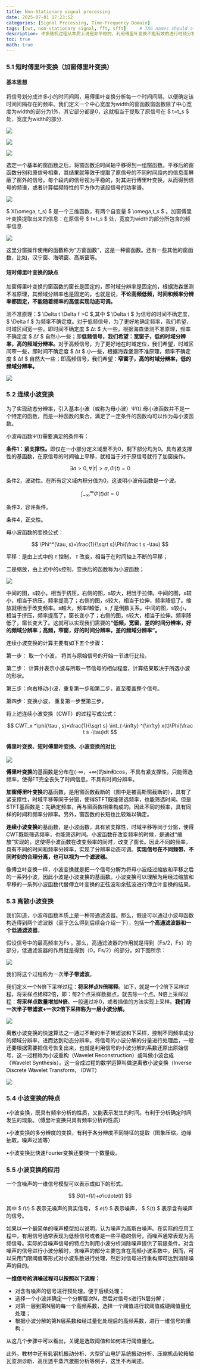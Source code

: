 ```yaml
---
title: Non-Stationary signal processing
date: 2025-07-01 17:23:52
categories: [Signal Processing, Time-Frequency Domain]
tags: [cwt, non-stationary signal, fft, sfft]     # TAG names should always be lowercase
description: 许多随机过程从本质上说是非平稳的，利用傅里叶变换不能有效的进行时频分析。对千非平稳、非正弦的机电设备动态信号的分析，必须寻找既能够反映时域特征又能够反映频域特征的新方法，才能提供信号特征全貌，正确有效地进行时、频分析。
toc: true
math: true
---
```


### 5.1 短时傅里叶变换（加窗傅里叶变换）
#### 基本思想
将信号划分成许多小的时间间隔，用傅里叶变换分析每一个时间间隔，以便确定该时间间隔存在的频率。我们定义一个中心宽度为width的窗函数窗函数除了中心宽度为width的部分为1外，其它部分都是0，这就相当于提取了原信号在 $ t=t_s $ 处，宽度为width的部分.

![](../assets/images/20250704011_sfft1.png)

![](../assets/images/20250704011_sfft2.png)

![](../assets/images/20250704011_sfft3.png)

<font style="color:black;">选定一个基本的窗函数之后，将窗函数沿时间轴平移得到一组窗函数。平移后的窗函数分别和原信号相乘，其结果就等效于提取了原信号的不同时间段内的信息而屏蔽了窗外的信号。每个段内的信号视为平稳的，对其进行傅里叶变换，从而得到信号的频谱，或者计算幅频特性的平方作为该段信号的功率谱。</font>

![](../assets/images/20250704011_sfft4.png)

$ X(\omega, t_s) $ 是一个三维函数，有两个自变量 $ \omega,t_s $ 。加窗傅里叶变换提取出来的信息：在原信号 $ t=t_s $ 处，宽度为width的部分所包含的频率信息.

![](../assets/images/20250704011_sfft5.png)

<font style="color:black;">这里分窗操作使用的函数称为“方窗函数”，这是一种窗函数。还有一些其他的窗函数，比如，汉宁窗、海明窗、高斯窗等。</font>

#### 短时傅里叶变换的缺点
<font style="color:#121212;">加窗傅里叶变换的</font><font style="color:black;">窗函数的窗长是固定的，即时域分辨率是固定的，根据海森堡测不准原理，其频域分辨率也是固定的。</font><font style="color:#121212;">也就是说，</font>**<font style="color:#121212;">不论高频低频，时间和频率分辨率都固定，不能随着频率的高低实现动态可调。</font>**

<font style="color:#121212;">测不准原理：</font>$ \Delta t \Delta f >C $,其中 $ \Delta t $ 为信号的时间不确定度，$ \Delta f $ 为<font style="color:black;">频率不确定度。</font><font style="color:#121212;">对于低频信号，为了更好地确定频率，我们希望，时域区间宽一些，即时间不确定度 $ ∆t $ 大一些，根据海森堡测不准原理，频率不确定度 $ ∆f $ 自然小一些；即</font>**<font style="color:#121212;">低频信号，我们希望：宽窗子，低的时域分辨率，高的频域分辨率。</font>**<font style="color:black;">对于高频信号，为了更好地在时域定位，我们希望，时域区间窄一些，即时间不确定度</font><font style="color:#121212;"> $ ∆t $ </font><font style="color:black;">小一些，根据海森堡测不准原理，频率不确定度</font><font style="color:#121212;"> $ ∆f $ </font><font style="color:black;">自然大一些；即高频信号，我们希望：</font>**<font style="color:black;">窄窗子，高的时域分辨率，低的频域分辨率。</font>**

![](../assets/images/20250704011_sfft6.png)

### 5.2 连续小波变换
<font style="color:black;">为了实现动态分辨率，引入基本小波（或称为母小波）</font><font style="color:#121212;">Ψ(t)</font>.<font style="color:#121212;">母小波函数并不是一个特定的函数，而是一种函数的集合，满足了一定条件的函数均可以作为母小波函数。</font>

<font style="color:#121212;">小波母函数Ψ(t)</font><font style="color:black;">需要满足的条件有：</font>

**<font style="color:#121212;">条件1：紧支撑性。</font>**<font style="color:black;">即仅在一小部分定义域里不为0，剩下部分均为0。具有紧支撑性的基函数，在原信号的时间轴上平移，就相当于对于原信号就行了加窗操作。</font>

$$
\exists a>0,\forall|t|>a,\Phi(t)=0
$$

<font style="color:black;">条件2，波动性。在所有定义域内积分值为0，这说明小波母函数是一个波。</font>

$$
\int_{-\infty} ^{\infty} \Phi(t)dt=0 
$$

<font style="color:black;">条件3，容许条件。</font>

<font style="color:black;">条件4，正交性。</font>

<font style="color:black;">母小波函数的变换公式：</font>

$$
\Phi^*(\tau, s)=\frac{1}{\sqrt s}\Phi(\frac t s -\tau) 
$$

平移：<font style="color:black;">是由上式中的</font> $\tau$ <font style="color:black;">控制，</font> $\tau$ <font style="color:black;">改变，相当于在时间轴上不断的平移；</font>

<font style="color:black;">二是缩放，由上式中的</font>s控制<font style="color:black;">，变换后的函数称为小波函数；</font>

![](../assets/images/20250704011_sfft8.png)

<font style="color:black;">中间的图，s较小，相当于挤压，右侧的图，s较大，相当于拉伸。中间的图，s较小，相当于挤压，频率提高了；右侧的图，s较大，相当于拉伸，频率降低了。缩放就相当于改变频率。s越大，频率f越低，s, $f$ 是倒数关系。中间的图，s较小，相当于挤压，频率提高了，窗长变小了；右侧的图，s较大，相当于拉伸，频率降低了，窗长变大了。</font><font style="color:#121212;">这就可以实现我们需要的</font>**<font style="color:#121212;">“低频，宽窗，差的时间分辨率，好的频域分辨率；高频，窄窗，好的时间分辨率，差的频域分辨率”。</font>**

<font style="color:black;">连续小波变换的计算主要有如下五个步骤： </font>

<font style="color:black;">第一步： 取一个小波， 将其与原始信号的开始一节进行比较。 </font>

<font style="color:black;">第二步： 计算并表示小波与所取一节信号的相似程度，计算结果取决于所选小波的形状。</font>

<font style="color:black;">第三步：向右移动小波，重复第一步和第二步，直至覆盖整个信号。</font>

<font style="color:black;">第四步：变换小波， 重复第一步至第三步。 </font>

<font style="color:black;">将上述连续小波变换（CWT）的过程写成公式：</font>

$$
CWT_x ^\phi(\tau , s)=\frac{1}{\sqrt s}
\int_{-\infty} ^{\infty}
x(t)\Phi(\frac t s -\tau)dt 
$$

#### 傅里叶变换、短时傅里叶变换、小波变换的对比
![](../assets/images/20250704011_sfft7.png)

**<font style="color:black;">傅里叶变换</font>**<font style="color:black;">的基函数是分布在</font>(-∞，+∞)<font style="color:black;">的sin和cos，不具有紧支撑性，只能筛选频率，使得FT完全丧失了时间信息，不具有时间分辨率。</font>

**<font style="color:black;">加窗傅里叶变换</font>**<font style="color:black;">的基函数，是用窗函数截断的（图中是被高斯窗截断的），具有了紧支撑性，时域平移等同于分窗，使得STFT既能筛选频率，也能筛选时间。但是STFT基函数是：先确定频率，再与窗函数相乘构成的。因此不同的频率，具有同样的时间和频率分辨率。另外，窗函数的长短也比较难以确定。</font>

**<font style="color:black;">连续小波变换</font>**<font style="color:black;">的基函数，是小波函数，具有紧支撑性，时域平移等同于分窗，使得CWT既能筛选频率，也能筛选时间。小波函数在改变频率的时候，是通过“缩放”实现的，这使得小波函数在改变频率的同时，改变了窗长。因此不同的频率，具有不同的时间和频率分辨率，实现了分辨率动态可调。</font>**<font style="color:black;">实现信号在不同频带、不同时刻的合理分离，也可以视为一个滤波器。</font>**

<font style="color:black;">像傅立叶变换一样，小波变换就是把一个信号分解为将母小波经过缩放和平移之后的一系列小波，因此小波是小波变换的基函数。小波变换可以理解为用经过缩放和平移的一系列小波函数代替傅立叶变换的正弦波和余弦波进行傅立叶变换的结果。</font>

### 5.3 离散小波变换
<font style="color:#121212;">我们知道，小波母函数本质上是一种带通滤波器。那么，假设可以通过小波母函数构造得到两个滤波器（至于怎么得到后续会介绍一下），包括</font>**<font style="color:#121212;">一个高通滤波器和一个低通滤波器</font>**<font style="color:#121212;">。</font>

<font style="color:#121212;">假设信号中的最高频率为</font><font style="color:#121212;">Fs</font><font style="color:#121212;"> 。那么，高通滤波器的作用就是得到（</font><font style="color:#121212;">Fs/2</font><font style="color:#121212;">，</font><font style="color:#121212;">Fs</font><font style="color:#121212;">）的部分，低通滤波器的作用就是得到（</font><font style="color:#121212;">0</font><font style="color:#121212;">，</font><font style="color:#121212;">Fs/2</font><font style="color:#121212;">）的部分。如下图所示：</font>

![](../assets/images/20250704011_cwt1.png)

<font style="color:#121212;">我们将这个过程称为一次</font>**<font style="color:#121212;">半子带滤波</font>**<font style="color:#121212;">。</font>

<font style="color:#121212;">我们定义一个N倍下采样过程：</font>**<font style="color:#121212;">将采样点N倍稀释</font>**<font style="color:#121212;">。如下，就是一个2倍下采样过程，将采样点稀释2倍，即：每2个点采样数据点，就去除一个点。N倍上采样过程：</font>**<font style="color:#121212;">将采样点数量增加N倍</font>**<font style="color:#121212;">。一般通过补0，或者插值的方法实现上采样。</font>**<font style="color:black;">我们将一次半子带滤波+一次2倍下采样称为一层小波分解。</font>**

![](../assets/images/20250704011_cwt2.png)

<font style="color:black;">离散小波变换的快速算法之一通过不断的半子带滤波和下采样，控制不同频率成分的频域分辨率，进而达到动态分辨率。将信号的小波分解的分量进行处理后，一般还要根据需要把信号恢复出来，也就是利用信号的小波分解的系数还原出原始信号，这一过程称为小波重构（Wavelet Reconstruction）或叫做小波合成（Wavelet Synthesis）。这一合成过程的数学运算叫做逆离散小波变换（Inverse Discrete Wavelet Transform， IDWT）</font>

![](../assets/images/20250704011_cwt3.png)

### 5.4 小波变换的特点
•<font style="color:black;">小波变换，既具有频率分析的性质，又能表示发生的时间。有利于分析确定时间发生的现象。（傅里叶变换只具有频率分析的性质）</font>

•<font style="color:black;">小波变换的多分辨度的变换，有利于各分辨度不同特征的提取（图象压缩，边缘抽取，噪声过滤等）</font>

•<font style="color:black;">小波变换比快速Fourier变换还要快一个数量级。</font>

### 5.5 小波变换的应用
<font style="color:black;">一个含噪声的一维信号模型可以表示成如下的形式。</font>

$$
𝑆(𝑡)=𝑓(𝑡)+𝜎\cdot𝑒(𝑡)
$$

<font style="color:black;">其中</font> $ 𝑓(𝑡) $ <font style="color:black;">表示无噪声的真实信号，</font> $ 𝑒(𝑡) $ <font style="color:black;">表示噪声，</font> $ S(t) $ <font style="color:black;">表示含有噪声的信号。</font>

<font style="color:black;">如果以一个最简单的噪声模型加以说明，认为噪声为高斯白噪声。在实际的应用工程中，有用信号通常表现为低频信号或者是一些平稳的信号，而噪声通常表现为高频信号。实际的含噪声信号的特点为利用小波分析消除噪声提供了前提条件。对含噪声的信号进行小波分解时，含噪声的部分主要包含在高频小波系数中，因而，可以采用门限阈值等形式对小波系数进行处理，然后对信号进行重构即可达到消除噪声的目的。</font>

**<font style="color:black;">一维信号的消噪过程可以按照以下流程：</font>**

+ <font style="color:black;">对含有噪声的信号进行预处理，便于后续处理；</font>
+ <font style="color:black;">选择一个小波并确定一个分解层次N，然后对信号s进行N层分解；</font>
+ <font style="color:black;">对第一层到第N层的每一个高频系数，选择一个阈值进行软阈值或硬阈值量化处理；</font>
+ <font style="color:black;">根据小波分解的第N层系数和经过量化处理后的高频系数，进行一维信号的重构；</font>

<font style="color:black;">从这几个步骤中可以看出，关键是选取阈值和如何进行阈值量化。</font>

<font style="color:black;">此外，教材中还有轧钢机振动分析、大型矿山电铲系统振动分析、压缩机齿轮箱轴瓦监测诊断、高压透平蒸汽激振分析等例子，这里不再阐述。</font>

